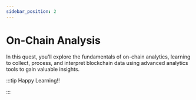 ```yaml
---
sidebar_position: 2
---
```


# On-Chain Analysis

In this quest, you'll explore the fundamentals of on-chain analytics, learning to collect, process, and interpret blockchain data using advanced analytics tools to gain valuable insights.

:::tip Happy Learning!!

<QuestButton text="Go To Quest" link="https://app.stackup.dev/quest_page/on-chain-analysis" />

:::
